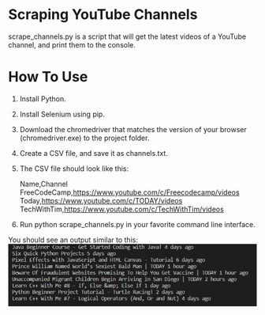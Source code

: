 # Scraping YouTube Channels

scrape_channels.py is a script that will get the latest videos of a YouTube channel, and print them to the console.

# How To Use

1. Install Python.

2. Install Selenium using pip.

3. Download the chromedriver that matches the version of your browser (chromedriver.exe) to the project folder.

4. Create a CSV file, and save it as channels.txt.

5. The CSV file should look like this:

   Name,Channel <br />
   FreeCodeCamp,https://www.youtube.com/c/Freecodecamp/videos
   Today,https://www.youtube.com/c/TODAY/videos <br />
   TechWithTim,https://www.youtube.com/c/TechWithTim/videos

6. Run python scrape_channels.py in your favorite command line interface.

You should see an output similar to this:
![Example Output](https://github.com/sciand6/python-youtube-web-scraper/blob/main/example_output.png?raw=true)

